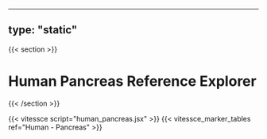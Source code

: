 ---
type: "static"
----
{{< section >}}

# Human Pancreas Reference Explorer

{{< /section >}}

{{< vitessce script="human_pancreas.jsx" >}}
{{< vitessce_marker_tables ref="Human - Pancreas" >}}

